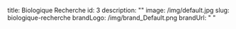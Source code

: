 title: Biologique Recherche
id: 3
description: ""
image: /img/default.jpg
slug: biologique-recherche
brandLogo: /img/brand_Default.png
brandUrl: " "
